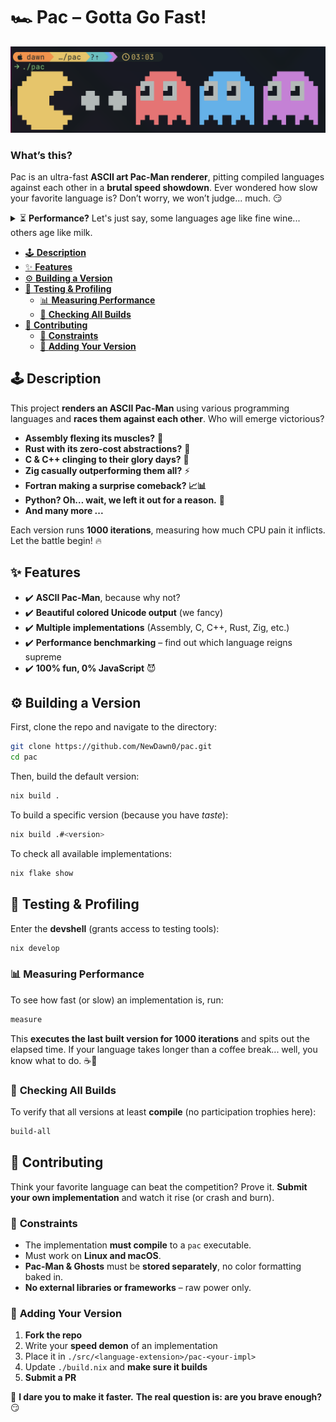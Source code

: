 # 🏎️ **Pac** – Gotta Go Fast!

![pac](./.github/pac.png)

### **What’s this?**

Pac is an ultra-fast **ASCII art Pac-Man renderer**, pitting compiled languages against each other in a **brutal speed showdown**. Ever wondered how slow your favorite language is? Don’t worry, we won’t judge... much. 😏

<details>
<summary>⏳ <b>Performance?</b> Let's just say, some languages age like fine wine... others age like milk.</summary>

![performance](./.github/perf.png)

</details>

<!-- vim-markdown-toc GFM -->

* [🕹️ **Description**](#-description)
* [✨ **Features**](#-features)
* [⚙️ **Building a Version**](#-building-a-version)
* [🚀 **Testing & Profiling**](#-testing--profiling)
    * [📊 **Measuring Performance**](#-measuring-performance)
    * [🔨 **Checking All Builds**](#-checking-all-builds)
* [🤝 **Contributing**](#-contributing)
    * [📌 **Constraints**](#-constraints)
    * [📢 **Adding Your Version**](#-adding-your-version)

<!-- vim-markdown-toc -->

## 🕹️ **Description**

This project **renders an ASCII Pac-Man** using various programming languages and **races them against each other**. Who will emerge victorious?

- **Assembly flexing its muscles?** 💪
- **Rust with its zero-cost abstractions?** 🦀
- **C & C++ clinging to their glory days?** 🤠
- **Zig casually outperforming them all?** ⚡
- **Fortran making a surprise comeback? 📈📊**
- **Python? Oh… wait, we left it out for a reason.** 🐌
- **And many more ...**

Each version runs **1000 iterations**, measuring how much CPU pain it inflicts. Let the battle begin! 🔥

## ✨ **Features**

- ✔️ **ASCII Pac-Man**, because why not?
- ✔️ **Beautiful colored Unicode output** (we fancy)
- ✔️ **Multiple implementations** (Assembly, C, C++, Rust, Zig, etc.)
- ✔️ **Performance benchmarking** – find out which language reigns supreme
- ✔️ **100% fun, 0% JavaScript** 😈

## ⚙️ **Building a Version**

First, clone the repo and navigate to the directory:

```bash
git clone https://github.com/NewDawn0/pac.git
cd pac
```

Then, build the default version:

```bash
nix build .
```

To build a specific version (because you have _taste_):

```bash
nix build .#<version>
```

To check all available implementations:

```bash
nix flake show
```

## 🚀 **Testing & Profiling**

Enter the **devshell** (grants access to testing tools):

```bash
nix develop
```

### 📊 **Measuring Performance**

To see how fast (or slow) an implementation is, run:

```bash
measure
```

This **executes the last built version for 1000 iterations** and spits out the elapsed time. If your language takes longer than a coffee break... well, you know what to do. ☕🚀

### 🔨 **Checking All Builds**

To verify that all versions at least **compile** (no participation trophies here):

```bash
build-all
```

## 🤝 **Contributing**

Think your favorite language can beat the competition? Prove it. **Submit your own implementation** and watch it rise (or crash and burn).

### 📌 **Constraints**

- The implementation **must compile** to a `pac` executable.
- Must work on **Linux and macOS**.
- **Pac-Man & Ghosts** must be **stored separately**, no color formatting baked in.
- **No external libraries or frameworks** – raw power only.

### 📢 **Adding Your Version**

1. **Fork the repo**
2. Write your **speed demon** of an implementation
3. Place it in `./src/<language-extension>/pac-<your-impl>`
4. Update `./build.nix` and **make sure it builds**
5. **Submit a PR**

🚀 **I dare you to make it faster.** **The real question is: are you brave enough?** 😏
